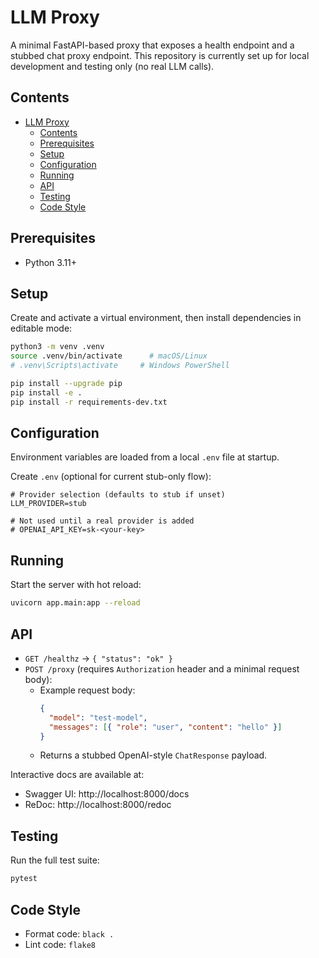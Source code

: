 # LLM Proxy

A minimal FastAPI-based proxy that exposes a health endpoint and a stubbed chat proxy endpoint. This repository is currently set up for local development and testing only (no real LLM calls).

## Contents

- [LLM Proxy](#llm-proxy)
  - [Contents](#contents)
  - [Prerequisites](#prerequisites)
  - [Setup](#setup)
  - [Configuration](#configuration)
  - [Running](#running)
  - [API](#api)
  - [Testing](#testing)
  - [Code Style](#code-style)

## Prerequisites

- Python 3.11+

## Setup

Create and activate a virtual environment, then install dependencies in editable mode:

```bash
python3 -m venv .venv
source .venv/bin/activate      # macOS/Linux
# .venv\Scripts\activate     # Windows PowerShell

pip install --upgrade pip
pip install -e .
pip install -r requirements-dev.txt
```

## Configuration

Environment variables are loaded from a local `.env` file at startup.

Create `.env` (optional for current stub-only flow):

```dotenv
# Provider selection (defaults to stub if unset)
LLM_PROVIDER=stub

# Not used until a real provider is added
# OPENAI_API_KEY=sk-<your-key>
```

## Running

Start the server with hot reload:

```bash
uvicorn app.main:app --reload
```

## API

- `GET /healthz` → `{ "status": "ok" }`
- `POST /proxy` (requires `Authorization` header and a minimal request body):
  - Example request body:
    ```json
    {
      "model": "test-model",
      "messages": [{ "role": "user", "content": "hello" }]
    }
    ```
  - Returns a stubbed OpenAI-style `ChatResponse` payload.

Interactive docs are available at:

- Swagger UI: http://localhost:8000/docs
- ReDoc: http://localhost:8000/redoc

## Testing

Run the full test suite:

```bash
pytest
```

## Code Style

- Format code: `black .`
- Lint code: `flake8`
